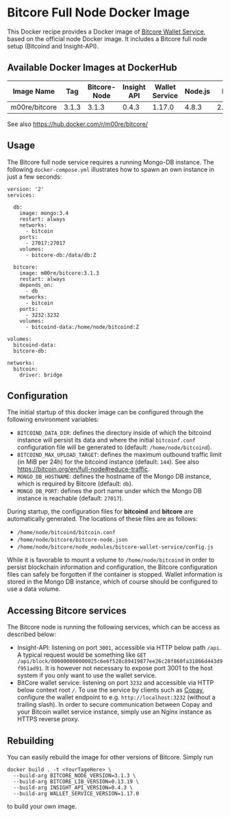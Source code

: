 # Bitcore Full Node Docker Image

This Docker recipe provides a Docker image of [Bitcore Wallet Service](https://github.com/bitpay/bitcore-wallet-service),
based on the official node Docker image. It includes a Bitcore full node setup (Bitcoind and Insight-API).

## Available Docker Images at DockerHub

Image Name    | Tag       | Bitcore-Node | Insight API | Wallet Service | Node.js | NPM
--------------|-----------|--------------|-------------|----------------|---------|---------
m00re/bitcore | 3.1.3     | 3.1.3        | 0.4.3       | 1.17.0         | 4.8.3   | 2.15.11

See also https://hub.docker.com/r/m00re/bitcore/
 
## Usage

The Bitcore full node service requires a running Mongo-DB instance. The following `docker-compose.yml` illustrates how 
to spawn an own instance in just a few seconds:

```
version: '2'
services:

  db:
    image: mongo:3.4
    restart: always
    networks:
      - bitcoin
    ports:
      - 27017:27017
    volumes:
      - bitcore-db:/data/db:Z

  bitcore:
    image: m00re/bitcore:3.1.3
    restart: always
    depends_on:
      - db
    networks:
      - bitcoin
    ports:
      - 3232:3232
    volumes:
      - bitcoind-data:/home/node/bitcoind:Z    

volumes:
  bitcoind-data:
  bitcore-db:

networks:
  bitcoin:
    driver: bridge

```

## Configuration

The initial startup of this docker image can be configured through the following environment variables:
 
 - ```BITCOIND_DATA_DIR```: defines the directory inside of which the bitcoind instance will persist its data and
 where the initial ```bitcoinf.conf``` configuration file will be generated to (default: ```/home/node/bitcoind```). 
 - ```BITCOIND_MAX_UPLOAD_TARGET```: defines the maximum outbound traffic limit (in MiB per 24h) for the bitcoind 
 instance (default: ```144```). See also https://bitcoin.org/en/full-node#reduce-traffic.
 - ```MONGO_DB_HOSTNAME```: defines the hostname of the Mongo DB instance, which is required by Bitcore (default: ```db```).
 - ```MONGO_DB_PORT```: defines the port name under which the Mongo DB instance is reachable (default: ```27017```).

During startup, the configuration files for **bitcoind** and **bitcore** are automatically generated. The locations
 of these files are as follows:
 
 - ```/home/node/bitcoind/bitcoin.conf```
 - ```/home/node/bitcore/bitcore-node.json```
 - ```/home/node/bitcore/node_modules/bitcore-wallet-service/config.js```
 
While it is favorable to mount a volume to ```/home/node/bitcoind``` in order to persist blockchain information and
configuration, the Bitcore configuration files can safely be forgotten if the container is stopped. Wallet information
is stored in the Mongo DB instance, which of course should be configured to use a data volume.

## Accessing Bitcore services

The Bitcore node is running the following services, which can be access as described below:

 - Insight-API: listening on port ```3001```, accessible via HTTP below path ```/api```. A typical request would be 
 something like ```GET /api/block/000000000000025c6e6f528c89419877ee26c28f860fa31866d443d9f951ad91```. It is however not 
 necessary to expose port 3001 to the host system if you only want to use the wallet service.
 - BitCore wallet service: listening on port ```3232``` and accessible via HTTP below context root ```/```. To use the
  service by clients such as [Copay](https://github.com/bitpay/copay), configure the wallet endpoint to e.g. 
  ```http://localhost:3232``` (without a trailing slash). In order to secure communication between Copay and your
  Bitcoin wallet service instance, simply use an Nginx instance as HTTPS reverse proxy. 

## Rebuilding

You can easily rebuild the image for other versions of Bitcore. Simply run

```
docker build . -t <YourTageHere> \
  --build-arg BITCORE_NODE_VERSION=3.1.3 \
  --build-arg BITCORE_LIB_VERSION=0.13.19 \
  --build-arg INSIGHT_API_VERSION=0.4.3 \
  --build-arg WALLET_SERVICE_VERSION=1.17.0
```

to build your own image.